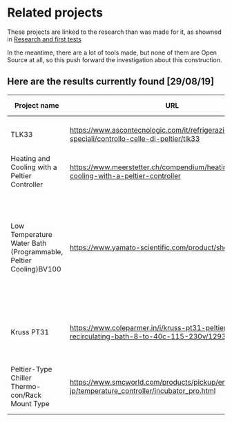 # Related projects

These projects are linked to the research than was made for it, as showned in [Research and first tests](https://github.com/FOSH-following-demand/thermostatic-water-bath/blob/master/dev_plan.md#week-1-research-and-first-tests)

In the meantime, there are a lot of tools made, but none of them are Open Source at all, so this push forward the investigation about this construction.

## Here are the results currently found [29/08/19]

| Project name  | URL           | Active/Not active | Notes - relevance |
| ------------- | ------------- | ----------------- | -------------- |
| TLK33 | https://www.ascontecnologic.com/it/refrigerazione/regolatori-speciali/controllo-celle-di-peltier/tlk33 | Active |  Peltier cell regulator (Italian Company)  |
| Heating and Cooling with a Peltier Controller  |  https://www.meerstetter.ch/compendium/heating-and-cooling-with-a-peltier-controller  | Active |  TEC Controllers |
| Low Temperature Water Bath (Programmable, Peltier Cooling)BV100 |  https://www.yamato-scientific.com/product/show/bv100_2/  | Active  |  Space saving low temperature water bath with program operation function, high precision temp. control and low vibration type with Peltiert device equipped  |
|  Kruss PT31  | https://www.coleparmer.in/i/kruss-pt31-peltier-thermostat-recirculating-bath-8-to-40c-115-230v/1293012  |  Active  | Controls the temperature of refractometers, polarimeters, and other equipment  |
|  Peltier-Type Chiller Thermo-con/Rack Mount Type  |  https://www.smcworld.com/products/pickup/en-jp/temperature_controller/incubator_pro.html  | Active  |  Can precisely control the temperature of a heat source or process fluid  |

